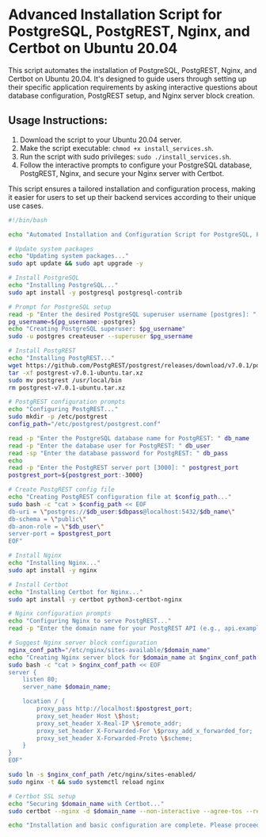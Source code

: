 # Advanced Installation Script for PostgreSQL, PostgREST, Nginx, and Certbot on Ubuntu 20.04

This script automates the installation of PostgreSQL, PostgREST, Nginx, and Certbot on Ubuntu 20.04. It's designed to guide users through setting up their specific application requirements by asking interactive questions about database configuration, PostgREST setup, and Nginx server block creation.

## Usage Instructions:
1. Download the script to your Ubuntu 20.04 server.
2. Make the script executable: `chmod +x install_services.sh`.
3. Run the script with sudo privileges: `sudo ./install_services.sh`.
4. Follow the interactive prompts to configure your PostgreSQL database, PostgREST, Nginx, and secure your Nginx server with Certbot.

This script ensures a tailored installation and configuration process, making it easier for users to set up their backend services according to their unique use cases.

```bash
#!/bin/bash

echo "Automated Installation and Configuration Script for PostgreSQL, PostgREST, Nginx, and Certbot on Ubuntu 20.04"

# Update system packages
echo "Updating system packages..."
sudo apt update && sudo apt upgrade -y

# Install PostgreSQL
echo "Installing PostgreSQL..."
sudo apt install -y postgresql postgresql-contrib

# Prompt for PostgreSQL setup
read -p "Enter the desired PostgreSQL superuser username [postgres]: " pg_username
pg_username=${pg_username:-postgres}
echo "Creating PostgreSQL superuser: $pg_username"
sudo -u postgres createuser --superuser $pg_username

# Install PostgREST
echo "Installing PostgREST..."
wget https://github.com/PostgREST/postgrest/releases/download/v7.0.1/postgrest-v7.0.1-ubuntu.tar.xz
tar -xf postgrest-v7.0.1-ubuntu.tar.xz
sudo mv postgrest /usr/local/bin
rm postgrest-v7.0.1-ubuntu.tar.xz

# PostgREST configuration prompts
echo "Configuring PostgREST..."
sudo mkdir -p /etc/postgrest
config_path="/etc/postgrest/postgrest.conf"

read -p "Enter the PostgreSQL database name for PostgREST: " db_name
read -p "Enter the database user for PostgREST: " db_user
read -sp "Enter the database password for PostgREST: " db_pass
echo
read -p "Enter the PostgREST server port [3000]: " postgrest_port
postgrest_port=${postgrest_port:-3000}

# Create PostgREST config file
echo "Creating PostgREST configuration file at $config_path..."
sudo bash -c "cat > $config_path << EOF
db-uri = \"postgres://$db_user:$dbpass@localhost:5432/$db_name\"
db-schema = \"public\"
db-anon-role = \"$db_user\"
server-port = $postgrest_port
EOF"

# Install Nginx
echo "Installing Nginx..."
sudo apt install -y nginx

# Install Certbot
echo "Installing Certbot for Nginx..."
sudo apt install -y certbot python3-certbot-nginx

# Nginx configuration prompts
echo "Configuring Nginx to serve PostgREST..."
read -p "Enter the domain name for your PostgREST API (e.g., api.example.com): " domain_name

# Suggest Nginx server block configuration
nginx_conf_path="/etc/nginx/sites-available/$domain_name"
echo "Creating Nginx server block for $domain_name at $nginx_conf_path..."
sudo bash -c "cat > $nginx_conf_path << EOF
server {
    listen 80;
    server_name $domain_name;

    location / {
        proxy_pass http://localhost:$postgrest_port;
        proxy_set_header Host \$host;
        proxy_set_header X-Real-IP \$remote_addr;
        proxy_set_header X-Forwarded-For \$proxy_add_x_forwarded_for;
        proxy_set_header X-Forwarded-Proto \$scheme;
    }
}
EOF"

sudo ln -s $nginx_conf_path /etc/nginx/sites-enabled/
sudo nginx -t && sudo systemctl reload nginx

# Certbot SSL setup
echo "Securing $domain_name with Certbot..."
sudo certbot --nginx -d $domain_name --non-interactive --agree-tos --redirect --email your-email@example.com

echo "Installation and basic configuration are complete. Please proceed with further customization based on your application requirements."
```